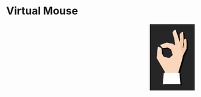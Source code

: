 # Virtual Mouse
<img src="images/logo.jpg" width="120" height="178" align="right" alt="Designed by macrovector_official / Freepik">
